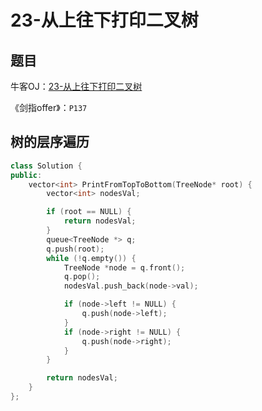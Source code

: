 # 23-从上往下打印二叉树

## 题目

牛客OJ：[23-从上往下打印二叉树](https://www.nowcoder.com/practice/7fe2212963db4790b57431d9ed259701?tpId=13&tqId=11175&tPage=2&rp=1&ru=%2Fta%2Fcoding-interviews&qru=%2Fta%2Fcoding-interviews%2Fquestion-ranking)

《剑指offer》：`P137`

## 树的层序遍历
```c++
class Solution {
public:
    vector<int> PrintFromTopToBottom(TreeNode* root) {
        vector<int> nodesVal;

        if (root == NULL) {
            return nodesVal;
        }
        queue<TreeNode *> q;
        q.push(root);
        while (!q.empty()) {
            TreeNode *node = q.front();
            q.pop();
            nodesVal.push_back(node->val);

            if (node->left != NULL) {
                q.push(node->left);
            }
            if (node->right != NULL) {
                q.push(node->right);
            }
        }

        return nodesVal;
    }
};
```